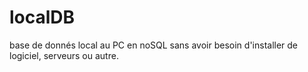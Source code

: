 # localDB
base de donnés local au PC en noSQL sans avoir besoin d'installer de logiciel, serveurs ou autre.
